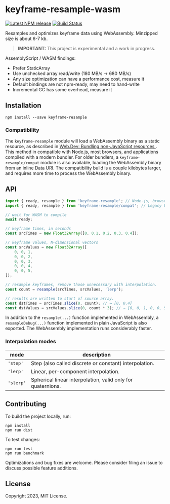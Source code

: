 # keyframe-resample-wasm

[![Latest NPM release](https://img.shields.io/npm/v/keyframe-resample.svg)](https://www.npmjs.com/package/keyframe-resample)
[![Build Status](https://github.com/donmccurdy/keyframe-resample-wasm/workflows/CI/badge.svg?branch=main&event=push)](https://github.com/donmccurdy/keyframe-resample-wasm/actions?query=workflow%3ACI)

Resamples and optimizes keyframe data using WebAssembly. Minzipped size is about 6-7 kb.

> **IMPORTANT:** This project is experimental and a work in progress.

AssemblyScript / WASM findings:

- Prefer StaticArray
- Use unchecked array read/write (180 MB/s → 680 MB/s)
- Any size optimization can have a performance cost, measure it
- Default bindings are not npm-ready, may need to hand-write
- Incremental GC has some overhead, measure it

## Installation

```
npm install --save keyframe-resample
```

### Compatibility

The `keyframe-resample` module will load a WebAssembly binary as a static resource, as described in [Web.Dev: Bundling non-JavaScript resources
](https://web.dev/bundling-non-js-resources/#universal-pattern-for-browsers-and-bundlers). This method in compatible with Node.js, most browsers, and applications compiled with a modern bundler. For older bundlers, a `keyframe-resample/compat` module is also available, loading the WebAssembly binary from an inline Data URI. The compatibility build is a couple kilobytes larger, and requires more time to process the WebAssembly binary.

## API

```javascript
import { ready, resample } from 'keyframe-resample'; // Node.js, browsers, and modern bundlers
import { ready, resample } from 'keyframe-resample/compat'; // Legacy bundlers

// wait for WASM to compile
await ready;

// keyframe times, in seconds
const srcTimes = new Float32Array([0, 0.1, 0.2, 0.3, 0.4]);

// keyframe values, N-dimensional vectors
const srcValues = new Float32Array([
    0, 0, 1,
    0, 0, 2,
    0, 0, 3,
    0, 0, 4,
    0, 0, 5,
]);

// resample keyframes, remove those unnecessary with interpolation.
const count = resample(srcTimes, srcValues, 'lerp');

// results are written to start of source array.
const dstTimes = srcTimes.slice(0, count); // → [0, 0.4]
const dstValues = srcValues.slice(0, count * 3); // → [0, 0, 1, 0, 0, 5]
```

In addition to the `resample(...)` function implemented in WebAssembly, a `resampleDebug(...)` function implemented in plain JavaScript is also exported. The WebAssembly implementation runs considerably faster.

### Interpolation modes

| mode      | description                                                 |
|-----------|-------------------------------------------------------------|
| `'step'`  | Step (also called discrete or constant) interpolation.      |
| `'lerp'`  | Linear, per-component interpolation.                        |
| `'slerp'` | Spherical linear interpolation, valid only for quaternions. |

## Contributing

To build the project locally, run:

```
npm install
npm run dist
```

To test changes:

```
npm run test
npm run benchmark
```

Optimizations and bug fixes are welcome. Please consider filing an issue to discuss possible
feature additions.

## License

Copyright 2023, MIT License.
